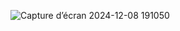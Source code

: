 ![Capture d’écran 2024-12-08 191050](https://github.com/user-attachments/assets/866a4296-01e4-4ed4-9a5d-dffd90ccdf4e)

